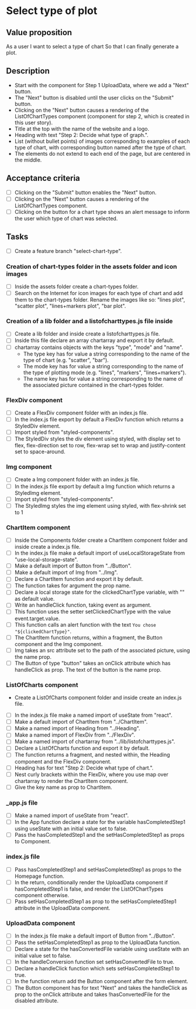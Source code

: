 # Select type of plot

## Value proposition

As a user
I want to select a type of chart
So that I can finally generate a plot.

## Description

- Start with the component for Step 1 UploadData, where we add a "Next" button.
- The "Next" button is disabled until the user clicks on the "Submit" button.
- Clicking on the "Next" button causes a rendering of the ListOfChartTypes component (component for step 2, which is created in this user story).
- Title at the top with the name of the website and a logo.
- Heading with text "Step 2: Decide what type of graph.".
- List (without bullet points) of images corresponding to examples of each type of chart, with corresponding button named after the type of chart.
- The elements do not extend to each end of the page, but are centered in the middle.

## Acceptance criteria

- [ ] Clicking on the "Submit" button enables the "Next" button.
- [ ] Clicking on the "Next" button causes a rendering of the ListOfChartTypes component.
- [ ] Clicking on the button for a chart type shows an alert message to inform the user which type of chart was selected.

## Tasks

- [ ] Create a feature branch "select-chart-type".

### Creation of chart-types folder in the assets folder and icon images

- [ ] Inside the assets folder create a chart-types folder.
- [ ] Search on the Internet for icon images for each type of chart and add them to the chart-types folder. Rename the images like so: "lines plot", "scatter plot", "lines+markers plot", "bar plot".

### Creation of a lib folder and a listofcharttypes.js file inside

- [ ] Create a lib folder and inside create a listofcharttypes.js file.
- [ ] Inside this file declare an array chartarray and export it by default.
- [ ] chartarray contains objects with the keys "type", "mode" and "name".
  - The type key has for value a string corresponding to the name of the type of chart (e.g. "scatter", "bar").
  - The mode key has for value a string corresponding to the name of the type of plotting mode (e.g. "lines", "markers", "lines+markers").
  - The name key has for value a string corresponding to the name of the associated picture contained in the chart-types folder.

### FlexDiv component

- [ ] Create a FlexDiv component folder with an index.js file.
- [ ] In the index.js file export by default a FlexDiv function which returns a StyledDiv element.
- [ ] Import styled from "styled-components".
- [ ] The StyledDiv styles the div element using styled, with display set to flex, flex-direction set to row, flex-wrap set to wrap and justify-content set to space-around.

### Img component

- [ ] Create a Img component folder with an index.js file.
- [ ] In the index.js file export by default a Img function which returns a StyledImg element.
- [ ] Import styled from "styled-components".
- [ ] The StyledImg styles the img element using styled, with flex-shrink set to 1

### ChartItem component

- [ ] Inside the Components folder create a ChartItem component folder and inside create a index.js file.
- [ ] In the index.js file make a default import of useLocalStorageState from "use-local-storage-state".
- [ ] Make a default import of Button from "../Button".
- [ ] Make a default import of Img from "../Img".
- [ ] Declare a ChartItem function and export it by default.
- [ ] The function takes for argument the prop name.
- [ ] Declare a local storage state for the clickedChartType variable, with "" as default value.
- [ ] Write an handleClick function, taking event as argument.
- [ ] This function uses the setter setClickedChartType with the value event.target.value.
- [ ] This function calls an alert function with the text `You chose "${clickedChartType}"`.
- [ ] The ChartItem function returns, within a fragment, the Button component and the Img component.
- [ ] Img takes an src attribute set to the path of the associated picture, using the name prop.
- [ ] The Button of type "button" takes an onClick attribute which has handleClick as prop. The text of the button is the name prop.

### ListOfCharts component

- Create a ListOfCharts component folder and inside create an index.js file.
- [ ] In the index.js file make a named import of useState from "react".
- [ ] Make a default import of ChartItem from "../ChartItem".
- [ ] Make a named import of Heading from "../Heading".
- [ ] Make a named import of FlexDiv from "../FlexDiv".
- [ ] Make a named import of chartarray from "../lib/listofcharttypes.js".
- [ ] Declare a ListOfCharts function and export it by default.
- [ ] The function returns a fragment, and nested within, the Heading component and the FlexDiv component.
- [ ] Heading has for text "Step 2: Decide what type of chart.".
- [ ] Nest curly brackets within the FlexDiv, where you use map over chartarray to render the ChartItem component.
- [ ] Give the key name as prop to ChartItem.

### \_app.js file

- [ ] Make a named import of useState from "react".
- [ ] In the App function declare a state for the variable hasCompletedStep1 using useState with an initial value set to false.
- [ ] Pass the hasCompletedStep1 and the setHasCompletedStep1 as props to Component.

### index.js file

- [ ] Pass hasCompletedStep1 and setHasCompletedStep1 as props to the Homepage function.
- [ ] In the return, conditionally render the UploadData component if hasCompletedStep1 is false, and render the ListOfChartTypes component otherwise.
- [ ] Pass setHasCompletedStep1 as prop to the setHasCompletedStep1 attribute in the UploadData component.

### UploadData component

- [ ] In the index.js file make a default import of Button from "../Button".
- [ ] Pass the setHasCompletedStep1 as prop to the UploadData function.
- [ ] Declare a state for the hasConvertedFile variable using useState with an initial value set to false.
- [ ] In the handleConversion function set setHasConvertedFile to true.
- [ ] Declare a handleClick function which sets setHasCompletedStep1 to true.
- [ ] In the function return add the Button component after the form element.
- [ ] The Button component has for text "Next" and takes the handleClick as prop to the onClick attribute and takes !hasConvertedFile for the disabled attribute.
